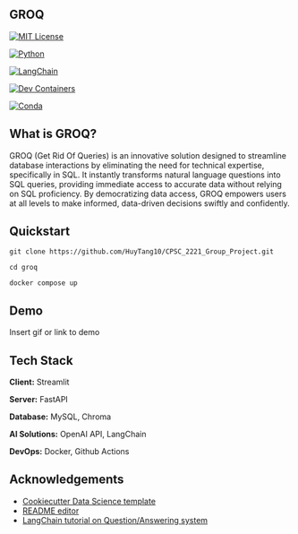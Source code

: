 
## GROQ
[![MIT License](https://img.shields.io/badge/License-MIT-green.svg?style=flat)](https://choosealicense.com/licenses/mit/)

[![Python](https://img.shields.io/badge/python-3.11.9-blue?style=flat&logo=python&logoColor=%233776AB&logoSize=auto&link=https%3A%2F%2Fwww.python.org%2Fdownloads%2Frelease%2Fpython-3119%2F)](https://www.python.org/downloads/release/python-3119/)

[![LangChain](https://img.shields.io/badge/langchain-0.2.16-blue?style=flat&logo=langchain&logoColor=%231C3C3C&logoSize=auto)](https://api.python.langchain.com/en/latest/langchain_api_reference.html)

[![Dev Containers](https://img.shields.io/badge/Dev_Containers-Open-blue?style=flat&logo=docker&logoColor=%232496ED&logoSize=auto)]()

[![Conda](https://img.shields.io/badge/conda-supported-blue?style=flat&logo=anaconda&logoColor=%2344A833&logoSize=auto)](https://anaconda.org/anaconda/conda)

## What is GROQ?

GROQ (Get Rid Of Queries) is an innovative solution designed to streamline database interactions by eliminating the need for technical expertise, specifically in SQL. It instantly transforms natural language questions into SQL queries, providing immediate access to accurate data without relying on SQL proficiency. By democratizing data access, GROQ empowers users at all levels to make informed, data-driven decisions swiftly and confidently.


## Quickstart

```
git clone https://github.com/HuyTang10/CPSC_2221_Group_Project.git
```

```
cd groq
```

```
docker compose up
```



## Demo

Insert gif or link to demo


## Tech Stack

**Client:** Streamlit

**Server:** FastAPI

**Database:** MySQL, Chroma

**AI Solutions:** OpenAI API, LangChain

**DevOps:** Docker, Github Actions




## Acknowledgements

 - [Cookiecutter Data Science template](https://cookiecutter-data-science.drivendata.org/)
 - [README editor](https://readme.so/)
 - [LangChain tutorial on Question/Answering system](https://python.langchain.com/docs/tutorials/sql_qa/)

